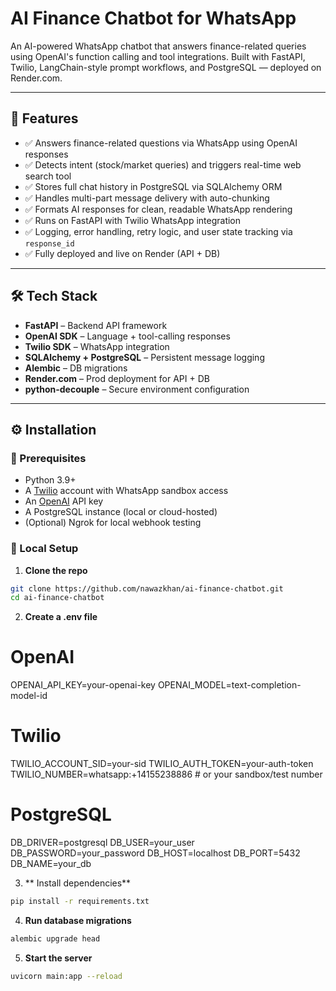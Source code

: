 # AI Finance Chatbot for WhatsApp

An AI-powered WhatsApp chatbot that answers finance-related queries using OpenAI's function calling and tool integrations. Built with FastAPI, Twilio, LangChain-style prompt workflows, and PostgreSQL — deployed on Render.com.

---

## 🧠 Features

- ✅ Answers finance-related questions via WhatsApp using OpenAI responses
- ✅ Detects intent (stock/market queries) and triggers real-time web search tool
- ✅ Stores full chat history in PostgreSQL via SQLAlchemy ORM
- ✅ Handles multi-part message delivery with auto-chunking
- ✅ Formats AI responses for clean, readable WhatsApp rendering
- ✅ Runs on FastAPI with Twilio WhatsApp integration
- ✅ Logging, error handling, retry logic, and user state tracking via `response_id`
- ✅ Fully deployed and live on Render (API + DB)

---

## 🛠️ Tech Stack

- **FastAPI** – Backend API framework  
- **OpenAI SDK** – Language + tool-calling responses  
- **Twilio SDK** – WhatsApp integration  
- **SQLAlchemy + PostgreSQL** – Persistent message logging  
- **Alembic** – DB migrations  
- **Render.com** – Prod deployment for API + DB  
- **python-decouple** – Secure environment configuration  

---

## ⚙️ Installation

### 🧱 Prerequisites

- Python 3.9+
- A [Twilio](https://www.twilio.com/) account with WhatsApp sandbox access
- An [OpenAI](https://platform.openai.com/) API key
- A PostgreSQL instance (local or cloud-hosted)
- (Optional) Ngrok for local webhook testing

### 🧪 Local Setup

1. **Clone the repo**

```bash
git clone https://github.com/nawazkhan/ai-finance-chatbot.git
cd ai-finance-chatbot
```

2. **Create a .env file**
# OpenAI
OPENAI_API_KEY=your-openai-key
OPENAI_MODEL=text-completion-model-id

# Twilio
TWILIO_ACCOUNT_SID=your-sid
TWILIO_AUTH_TOKEN=your-auth-token
TWILIO_NUMBER=whatsapp:+14155238886  # or your sandbox/test number

# PostgreSQL
DB_DRIVER=postgresql
DB_USER=your_user
DB_PASSWORD=your_password
DB_HOST=localhost
DB_PORT=5432
DB_NAME=your_db

3. **	Install dependencies**
```bash
pip install -r requirements.txt
```

4. **Run database migrations**
```bash
alembic upgrade head
```

5. **Start the server**
```bash
uvicorn main:app --reload
```
